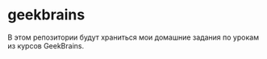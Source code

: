 # geekbrains
В этом репозитории будут храниться мои домашние задания по урокам из курсов GeekBrains.
